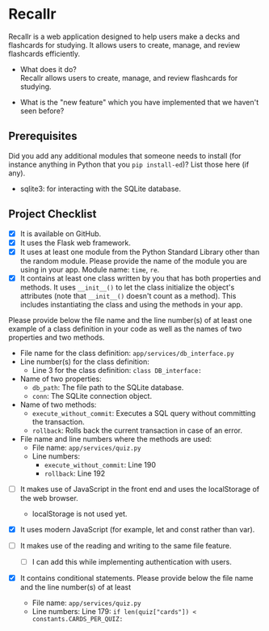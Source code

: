 # Recallr
Recallr is a web application designed to help users make a decks and flashcards for studying. It allows users to create, manage, and review flashcards efficiently.

- What does it do?   
  Recallr allows users to create, manage, and review flashcards for studying.

- What is the "new feature" which you have implemented that we haven't seen before?   
<!-- - [ ] The new feature is the ability to create flashcards with AI assistance from a piece of text.  -->
  

## Prerequisites 

Did you add any additional modules that someone needs to install (for instance anything in Python that you `pip install-ed`)?  List those here (if any). 

- sqlite3: for interacting with the SQLite database.


## Project Checklist 

- [x] It is available on GitHub. 
- [x] It uses the Flask web framework. 
- [x] It uses at least one module from the Python Standard Library other than the random module. Please provide the name of the module you are using in your app. Module name: `time`, `re`.
- [x] It contains at least one class written by you that has both properties and methods. It uses `__init__()` to let the class initialize the object's attributes (note that  `__init__()` doesn't count as a method). This includes instantiating the class and using the methods in your app. 

Please provide below the file name and the line number(s) of at least one example of a class definition in your code as well as the names of two properties and two methods. 
  - File name for the class definition: `app/services/db_interface.py`
  - Line number(s) for the class definition: 
    - Line 3 for the class definition: `class DB_interface:`
  - Name of two properties: 
    - `db_path`: The file path to the SQLite database.
    - `conn`: The SQLite connection object.
  - Name of two methods:  
    - `execute_without_commit`: Executes a SQL query without committing the transaction.
    - `rollback`: Rolls back the current transaction in case of an error.
  - File name and line numbers where the methods are used:  
    - File name: `app/services/quiz.py`
    - Line numbers: 
      - `execute_without_commit`: Line 190
      - `rollback`: Line 192

- [ ] It makes use of JavaScript in the front end and uses the localStorage of the web browser. 
  - localStorage is not used yet.

- [x] It uses modern JavaScript (for example, let and const rather than var). 

- [ ] It makes use of the reading and writing to the same file feature. 
  - [ ] I can add this while implementing authentication with users.

- [x] It contains conditional statements. Please provide below the file name and the line number(s) of at least
  - File name: `app/services/quiz.py`
  - Line numbers: Line 179: `if len(quiz["cards"]) < constants.CARDS_PER_QUIZ:`